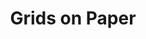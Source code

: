 ---
layout: home
title: "Grids on Paper"
description: |
  Page layout grids create structure and harmony on the page.
details: |
  There are four types of grids:

  Single column
  : This is used for publications like books where each page has only one block of text, usually justified.

  Multi-column
  : This grid has more variation. It allows for more complex layouts with text & images.

  Modular
  : Even more flexible, the modular grid allows for varied types of content. You can have images, tables and more.

  Hierarchical
  : In this type of grid, the horizontal units create hierarchy.

  Create layout grids for print. We'll consider: 

  - Balance 
  - Symmetry 
  - Focal point 
  - White space 
  - Informal & formal grids 

  We'll learn the anatomy of page grids including, margins, columns, gutters, etc… 

---